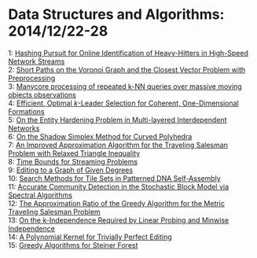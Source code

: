 # Data Structures and Algorithms: 2014/12/22-28  
1: [Hashing Pursuit for Online Identification of Heavy-Hitters in High-Speed  Network Streams](https://doi.org/10.48550/arXiv.1412.6148)  
2: [Short Paths on the Voronoi Graph and the Closest Vector Problem with  Preprocessing](https://doi.org/10.48550/arXiv.1412.6168)  
3: [Manycore processing of repeated k-NN queries over massive moving objects  observations](https://doi.org/10.48550/arXiv.1412.6170)  
4: [Efficient, Optimal $k$-Leader Selection for Coherent, One-Dimensional  Formations](https://doi.org/10.48550/arXiv.1412.6595)  
5: [On the Entity Hardening Problem in Multi-layered Interdependent Networks](https://doi.org/10.48550/arXiv.1412.6686)  
6: [On the Shadow Simplex Method for Curved Polyhedra](https://doi.org/10.48550/arXiv.1412.6705)  
7: [An Improved Approximation Algorithm for the Traveling Salesman Problem  with Relaxed Triangle Inequality](https://doi.org/10.48550/arXiv.1412.6755)  
8: [Time Bounds for Streaming Problems](https://doi.org/10.48550/arXiv.1412.6935)  
9: [Editing to a Graph of Given Degrees](https://doi.org/10.48550/arXiv.1311.4768)  
10: [Search Methods for Tile Sets in Patterned DNA Self-Assembly](https://doi.org/10.48550/arXiv.1412.7219)  
11: [Accurate Community Detection in the Stochastic Block Model via Spectral  Algorithms](https://doi.org/10.48550/arXiv.1412.7335)  
12: [The Approximation Ratio of the Greedy Algorithm for the Metric Traveling  Salesman Problem](https://doi.org/10.48550/arXiv.1412.7366)  
13: [On the k-Independence Required by Linear Probing and Minwise  Independence](https://doi.org/10.48550/arXiv.1302.5127)  
14: [A Polynomial Kernel for Trivially Perfect Editing](https://doi.org/10.48550/arXiv.1412.7558)  
15: [Greedy Algorithms for Steiner Forest](https://doi.org/10.48550/arXiv.1412.7693)  